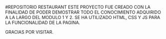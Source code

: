 #REPOSITORIO RESTAURANT
ESTE PROYECTO FUE CREADO CON LA FINALIDAD DE PODER DEMOSTRAR TODO EL CONOCIMIENTO ADQUIRIDO A LA LARGO DEL MODULO 1 Y 2.
SE HA UTILIZADO HTML, CSS Y JS PARA LA FUNCIONALIDAD DE LA PAGINA.



GRACIAS POR VISITAR.
